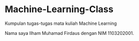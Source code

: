# Machine-Learning-Class
Kumpulan tugas-tugas mata kuliah Machine Learning

Nama saya Ilham Muhamad Firdaus dengan NIM 1103202001.

